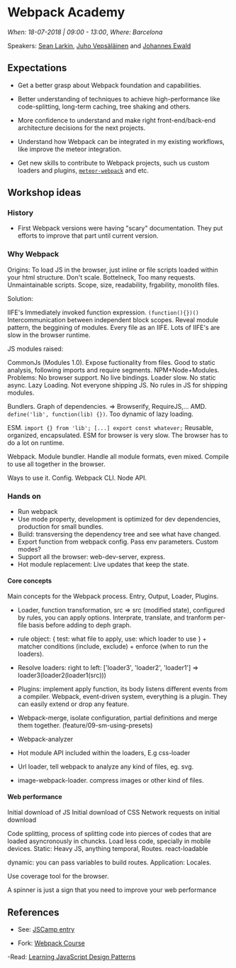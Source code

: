 # Webpack Academy

*When: 18-07-2018 | 09:00 - 13:00*, *Where: Barcelona*

Speakers: [Sean Larkin](https://jscamp.tech/workshops/webpack-academy/#speaker-1), [Juho Vepsäläinen](https://jscamp.tech/workshops/webpack-academy/#speaker-2) and [Johannes Ewald](https://jscamp.tech/workshops/webpack-academy/#speaker-3)

## Expectations

- Get a better grasp about Webpack foundation and capabilities.

- Better understanding of techniques to achieve high-performance like code-splitting, long-term caching, tree shaking and others.

- More confidence to understand and make right front-end/back-end architecture decisions for the next projects.

- Understand how Webpack can be integrated in my existing workflows, like improve the meteor integration.

- Get new skills to contribute to Webpack projects, such us custom loaders and plugins, [`meteor-webpack`](https://github.com/ardatan/meteor-webpack) and etc.

## Workshop ideas

### History

- First Webpack versions were having "scary" documentation. They put efforts to improve that part until current version.

### Why Webpack

Origins:
To load JS in the browser, just inline or file scripts loaded within your html structure. Don't scale. Bottelneck, Too many requests. Unmaintainable scripts. Scope, size, readability, frgability, monolith files.

Solution:

IIFE's Immediately invoked function expression. `(function(){})()` Intercommunication between independent block scopes. Reveal module pattern, the beggining of modules. Every file as an IIFE. Lots of IIFE's are slow in the browser runtime.

JS modules raised:

CommonJs (Modules 1.0). Expose fuctionality from files. Good to static analysis, following imports and require segments. NPM+Node+Modules. Problems: No browser support. No live bindings. Loader slow. No static async. Lazy Loading. Not everyone shipping JS. No rules in JS for shipping modules.

Bundlers. Graph of dependencies. => Browserify, RequireJS,... AMD. `define('lib', function(lib) {})`. Too dynamic of lazy loading.

ESM. `import {} from 'lib'; [...] export const whatever;` Reusable, organized, encapsulated. ESM for browser is very slow. The browser has to do a lot on runtime.

Webpack. Module bundler. Handle all module formats, even mixed. Compile to use all together in the browser.

Ways to use it. Config. Webpack CLI. Node API.

### Hands on

- Run webpack
- Use mode property, development is optimized for dev dependencies, production for small bundles.
- Build: transversing the dependency tree and see what have changed.
- Export function from webpack config. Pass env parameters. Custom modes?
- Support all the browser: web-dev-server, express.
- Hot module replacement: Live updates that keep the state.

#### Core concepts

Main concepts for the Webpack process. Entry, Output, Loader, Plugins.

- Loader, function transformation, src => src (modified state), configured by rules, you can apply options. Interprate, translate, and tranform per-file basis before adding to deph graph.
- rule object: { test: what file to apply, use: which loader to use } + matcher conditions (include, exclude) + enforce (when to run the loaders).
- Resolve loaders: right to left: ['loader3', 'loader2', 'loader1'] => loader3(loader2(loader1(src)))

- Plugins: implement apply function, its body listens different events from a compiler. Webpack, event-driven system, everything is a plugin. They can easily extend or drop any feature.

- Webpack-merge, isolate configuration, partial definitions and merge them together. (feature/09-sm-using-presets)

- Webpack-analyzer

- Hot module API included within the loaders, E.g css-loader

- Url loader, tell webpack to analyze any kind of files, eg. svg.

- image-webpack-loader. compress images or other kind of files.

#### Web performance

Initial download of JS
Initial download of CSS
Network requests on initial download

Code splitting, process of splitting code into pierces of codes that are loaded asyncronously in chuncks.
Load less code, specially in mobile devices.
Static: Heavy JS, anything temporal, Routes.
react-loadable

dynamic: you can pass variables to build routes. Application: Locales.

Use coverage tool for the browser.

A spinner is just a sign that you need to improve your web performance

## References

- See: [JSCamp entry](https://jscamp.tech/workshops/webpack-academy/)

- Fork: [Webpack Course](https://github.com/Gywem/webpack-workshop-2018)

-Read: [Learning JavaScript Design Patterns](https://www.amazon.es/Learning-JavaScript-Design-Patterns-Osmani/dp/1449331815/ref=sr_1_1?ie=UTF8&qid=1531899669&sr=8-1&keywords=javascript+design+patterns)
